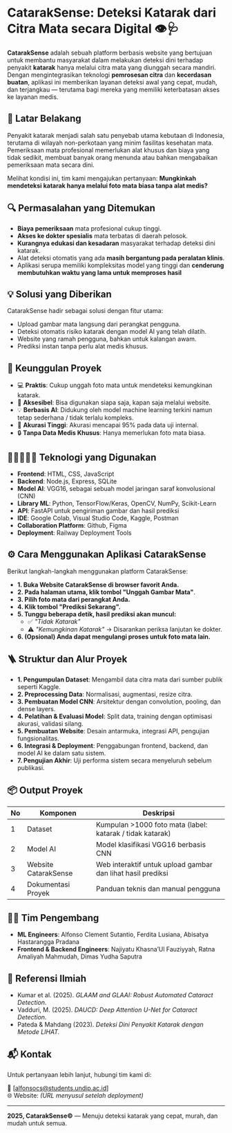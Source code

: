 # CatarakSense: Deteksi Katarak dari Citra Mata secara Digital 👁️🩺

**CatarakSense** adalah sebuah platform berbasis website yang bertujuan untuk membantu masyarakat dalam melakukan deteksi dini terhadap penyakit **katarak** hanya melalui citra mata yang diunggah secara mandiri. Dengan mengintegrasikan teknologi **pemrosesan citra** dan **kecerdasan buatan**, aplikasi ini memberikan layanan deteksi awal yang cepat, mudah, dan terjangkau — terutama bagi mereka yang memiliki keterbatasan akses ke layanan medis.



## 📑 Latar Belakang
Penyakit katarak menjadi salah satu penyebab utama kebutaan di Indonesia, terutama di wilayah non-perkotaan yang minim fasilitas kesehatan mata. Pemeriksaan mata profesional memerlukan alat khusus dan biaya yang tidak sedikit, membuat banyak orang menunda atau bahkan mengabaikan pemeriksaan mata secara dini.

Melihat kondisi ini, tim kami mengajukan pertanyaan:
**Mungkinkah mendeteksi katarak hanya melalui foto mata biasa tanpa alat medis?**



## 🔍 Permasalahan yang Ditemukan
- **Biaya pemeriksaan** mata profesional cukup tinggi.
- **Akses ke dokter spesialis** mata terbatas di daerah pelosok.
- **Kurangnya edukasi dan kesadaran** masyarakat terhadap deteksi dini katarak.
- Alat deteksi otomatis yang ada **masih bergantung pada peralatan klinis**.
- Aplikasi serupa memiliki kompleksitas model yang tinggi dan **cenderung membutuhkan waktu yang lama untuk memproses hasil**



## 💡 Solusi yang Diberikan
CatarakSense hadir sebagai solusi dengan fitur utama:
- Upload gambar mata langsung dari perangkat pengguna.
- Deteksi otomatis risiko katarak dengan model AI yang telah dilatih.
- Website yang ramah pengguna, bahkan untuk kalangan awam.
- Prediksi instan tanpa perlu alat medis khusus.



## 🚀 Keunggulan Proyek
- 💻 **Praktis**: Cukup unggah foto mata untuk mendeteksi kemungkinan katarak.
- 📱 **Aksesibel**: Bisa digunakan siapa saja, kapan saja melalui website.
- 💡 **Berbasis AI**: Didukung oleh model machine learning terkini namun tetap sederhana / tidak terlalu kompleks.
- 🎯 **Akurasi Tinggi**: Akurasi mencapai 95% pada data uji internal.
- 🔒 **Tanpa Data Medis Khusus**: Hanya memerlukan foto mata biasa.



## 👨🏻‍💻👩‍💻 Teknologi yang Digunakan
- **Frontend**: HTML, CSS, JavaScript
- **Backend**: Node.js, Express, SQLite
- **Model AI**: VGG16, sebagai sebuah model jaringan saraf konvolusional (CNN)
- **Library ML**: Python, TensorFlow/Keras, OpenCV, NumPy, Scikit-Learn
- **API**: FastAPI untuk pengiriman gambar dan hasil prediksi
- **IDE**: Google Colab, Visual Studio Code, Kaggle, Postman
- **Collaboration Platform**: Github, Figma
- **Deployment**: Railway Deployment Tools



## ⚙️ Cara Menggunakan Aplikasi CatarakSense

Berikut langkah-langkah menggunakan platform CatarakSense:

- **1. Buka Website CatarakSense di browser favorit Anda.**
- **2. Pada halaman utama, klik tombol "Unggah Gambar Mata"**.
- **3. Pilih foto mata dari perangkat Anda.**
- **4. Klik tombol "Prediksi Sekarang".**
- **5. Tunggu beberapa detik, hasil prediksi akan muncul:**
   - ✅ *"Tidak Katarak"*
   - ⚠️ *"Kemungkinan Katarak"* → Disarankan periksa lanjutan ke dokter.
- **6. (Opsional) Anda dapat mengulangi proses untuk foto mata lain.**



## 🪜 Struktur dan Alur Proyek

- **1. Pengumpulan Dataset**: Mengambil data citra mata dari sumber publik seperti Kaggle.
- **2. Preprocessing Data**: Normalisasi, augmentasi, resize citra.
- **3. Pembuatan Model CNN**: Arsitektur dengan convolution, pooling, dan dense layers.
- **4. Pelatihan & Evaluasi Model**: Split data, training dengan optimisasi akurasi, validasi silang.
- **5. Pembuatan Website**: Desain antarmuka, integrasi API, pengujian fungsionalitas.
- **6. Integrasi & Deployment**: Penggabungan frontend, backend, dan model AI ke dalam satu sistem.
- **7. Pengujian Akhir**: Uji performa sistem secara menyeluruh sebelum publikasi.



## 📦 Output Proyek
| No | Komponen                | Deskripsi                                                       |
|----|-------------------------|-----------------------------------------------------------------|
| 1  | Dataset                 | Kumpulan >1000 foto mata (label: katarak / tidak katarak)      |
| 2  | Model AI                | Model klasifikasi VGG16 berbasis CNN                                 |
| 3  | Website CatarakSense    | Web interaktif untuk upload gambar dan lihat hasil prediksi    |
| 4  | Dokumentasi Proyek     | Panduan teknis dan manual pengguna                             |



## 🧑‍💼 Tim Pengembang
- **ML Engineers**: Alfonso Clement Sutantio, Ferdita Lusiana, Abisatya Hastarangga Pradana
- **Frontend & Backend Engineers**: Najiyatu Khasna’Ul Fauziyyah, Ratna Amaliyah Mahmudah, Dimas Yudha Saputra



## 📎 Referensi Ilmiah
- Kumar et al. (2025). *GLAAM and GLAAI: Robust Automated Cataract Detection.*
- Vadduri, M. (2025). *DAUCD: Deep Attention U-Net for Cataract Detection.*
- Pateda & Mahdang (2023). *Deteksi Dini Penyakit Katarak dengan Metode LIHAT.*



## 📬 Kontak
Untuk pertanyaan lebih lanjut, hubungi tim kami di:

📧 [alfonsocs@students.undip.ac.id]  
🌐 Website: *(URL menyusul setelah deployment)*

---

**2025, CatarakSense©️** — Menuju deteksi katarak yang cepat, murah, dan mudah untuk semua.
